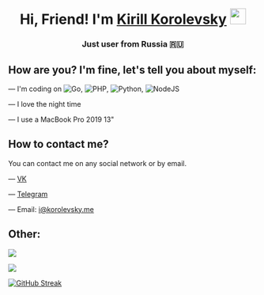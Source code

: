 <h1 align="center">Hi, Friend! I'm <a href="https://korolevsky.me/" target="_blank">Kirill Korolevsky</a> <img src="https://github.com/blackcater/blackcater/raw/main/images/Hi.gif" height="32" width="32"/></h1>
<h3 align="center">Just user from Russia 🇷🇺</h3>


## How are you? I'm fine, let's tell you about myself:

— I'm coding on  ![Go](https://img.shields.io/badge/go-%2300ADD8.svg?style=flat&logo=go&logoColor=white), ![PHP](https://img.shields.io/badge/php-%23777BB4.svg?style=flat&logo=php&logoColor=white), ![Python](https://img.shields.io/badge/python-3670A0?style=flat&logo=python&logoColor=ffdd54), ![NodeJS](https://img.shields.io/badge/node.js-6DA55F?style=flat&logo=node.js&logoColor=white)

— I love the night time 

— I use a MacBook Pro 2019 13"

## How to contact me?

You can contact me on any social network or by email.

— [VK](https://korolevsky.me/?vk)

— [Telegram](https://korolevsky.me/?tg)

— Email: i@korolevsky.me

## Other:
![](https://github-readme-stats.vercel.app/api/top-langs/?username=k-orolevsk-y&theme=dark&langs_count=15&layout=compact&hide_border=true&exclude_repo=korolevsky.me)

![](https://github-readme-stats.vercel.app/api?username=k-orolevsk-y&show_icons=true&theme=dark&count_private=true&hide_title=true&include_all_commits=true&hide_border=true)

[![GitHub Streak](https://github-readme-streak-stats.herokuapp.com?user=k-orolevsk-y&theme=github-dark&hide_border=false&border_radius=4&date_format=j%20M%5B%20Y%5D)](https://git.io/streak-stats)

